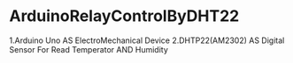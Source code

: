 # ArduinoRelayControlByDHT22
1.Arduino Uno AS ElectroMechanical Device
2.DHTP22(AM2302) AS Digital Sensor For Read Temperator AND Humidity

